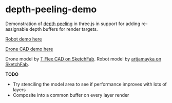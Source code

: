 # depth-peeling-demo

Demonstration of [depth peeling](https://developer.download.nvidia.com/assets/gamedev/docs/OrderIndependentTransparency.pdf) in three.js in support for adding re-assignable depth buffers for render targets.

[Robot demo here](https://gkjohnson.github.io/depth-peeling-demo/)

[Drone CAD demo here](https://gkjohnson.github.io/depth-peeling-demo/#drone)

Drone model by [T Flex CAD on SketchFab](https://sketchfab.com/3d-models/drone-c5dfafed7f5a4003a25e8e22a5e701d9). Robot model by [artjamayka on SketchFab](https://sketchfab.com/3d-models/vilhelm-13-low-res-textures-cb49a1f71ba54cad8e9dc09da8ef47cd).

**TODO**
- Try stenciling the model area to see if performance improves with lots of layers
- Composite into a common buffer on every layer render
